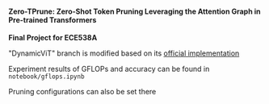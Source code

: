 #### Zero-TPrune: Zero-Shot Token Pruning Leveraging the Attention Graph in Pre-trained Transformers

**Final Project for ECE538A**

"DynamicViT" branch is modified based on its [official implementation](https://github.com/raoyongming/DynamicViT)

Experiment results of GFLOPs and accuracy can be found in `notebook/gflops.ipynb`

Pruning configurations can also be set there
